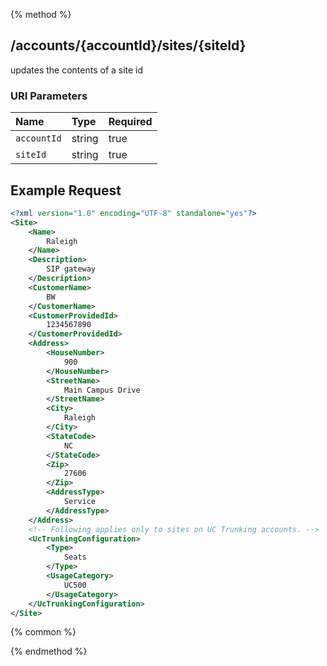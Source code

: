 {% method %}
## /accounts/{accountId}/sites/{siteId}

updates the contents of a site id


### URI Parameters
| Name | Type | Required |
|:-----|:-----|:---------|
| `accountId` | string | true |
| `siteId` | string | true |





## Example Request
```xml
<?xml version="1.0" encoding="UTF-8" standalone="yes"?>
<Site>
    <Name>
        Raleigh
    </Name>
    <Description>
        SIP gateway
    </Description>
    <CustomerName>
        BW
    </CustomerName>
    <CustomerProvidedId>
        1234567890
    </CustomerProvidedId>
    <Address>
        <HouseNumber>
            900
        </HouseNumber>
        <StreetName>
            Main Campus Drive
        </StreetName>
        <City>
            Raleigh
        </City>
        <StateCode>
            NC
        </StateCode>
        <Zip>
            27606
        </Zip>
        <AddressType>
            Service
        </AddressType>
    </Address>
    <!-- Following applies only to sites on UC Trunking accounts. -->
    <UcTrunkingConfiguration>
        <Type>
            Seats
        </Type>
        <UsageCategory>
            UC500
        </UsageCategory>
    </UcTrunkingConfiguration>
</Site>
```


{% common %}



{% endmethod %}